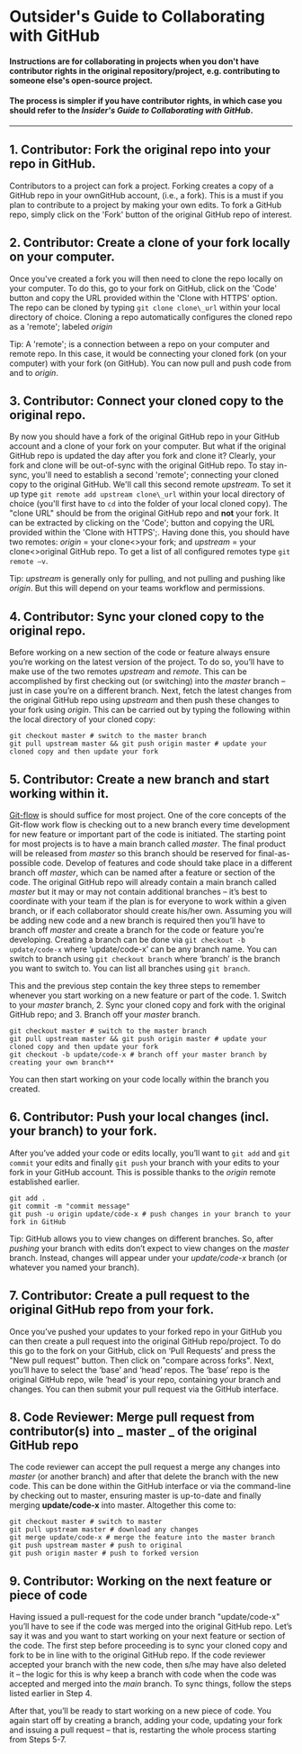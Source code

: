 # **Outsider's Guide to Collaborating with GitHub**

#### Instructions are for collaborating in projects when you **don't** have contributor rights in the original repository/project, e.g. contributing to someone else's open-source project. 

#### The process is simpler if you have contributor rights, in which case you should refer to the *Insider's Guide to Collaborating with GitHub*.

---

## 1. **Contributor: Fork the original repo into your repo in GitHub.**

Contributors to a project can fork a project. Forking creates a copy of a GitHub repo in your ownGitHub account, (i.e., a fork). This is a must if you plan to contribute to a project by making your own edits. To fork a GitHub repo, simply click on the 'Fork' button of the original GitHub repo of interest.

## 2. **Contributor: Create a clone of your fork locally on your computer.**

Once you've created a fork you will then need to clone the repo locally on your computer. To do this, go to your fork on GitHub, click on the 'Code' button and copy the URL provided within the 'Clone with HTTPS' option. The repo can be cloned by typing `git clone clone\_url` within your local directory of choice. Cloning a repo automatically configures the cloned repo as a 'remote'; labeled _origin_

Tip: A 'remote'; is a connection between a repo on your computer and remote repo. In this case, it would be connecting your cloned fork (on your computer) with your fork (on GitHub). You can now pull and push code from and to _origin_.

## 3. **Contributor: Connect your cloned copy to the original repo.**

By now you should have a fork of the original GitHub repo in your GitHub account and a clone of your fork on your computer. But what if the original GitHub repo is updated the day after you fork and clone it? Clearly, your fork and clone will be out-of-sync with the original GitHub repo. To stay in-sync, you'll need to establish a second 'remote'; connecting your cloned copy to the original GitHub. We'll call this second remote _upstream_. To set it up type `git remote add upstream clone\_url` within your local directory of choice (you'll first have to `cd` into the folder of your local cloned copy). The &quot;clone URL&quot; should be from the original GitHub repo and **not** your fork. It can be extracted by clicking on the 'Code'; button and copying the URL provided within the 'Clone with HTTPS';. Having done this, you should have two remotes: _origin_ = your clone<>your fork; and _upstream_ = your clone<>original GitHub repo. To get a list of all configured remotes type `git remote –v`.

Tip: _upstream_ is generally only for pulling, and not pulling and pushing like _origin_. But this will depend on your teams workflow and permissions.

## 4. **Contributor: Sync your cloned copy to the original repo.**

Before working on a new section of the code or feature always ensure you’re working on the latest version of the project. To do so, you’ll have to make use of the two remotes _upstream_ and _remote_. This can be accomplished by first checking out (or switching) into the _master_ branch – just in case you’re on a different branch. Next, fetch the latest changes from the original GitHub repo using _upstream_ and then push these changes to your fork using _origin_. This can be carried out by typing the following within the local directory of your cloned copy:

    git checkout master # switch to the master branch
    git pull upstream master && git push origin master # update your cloned copy and then update your fork

## 5. **Contributor: Create a new branch and start working within it.**

[Git-flow](https://guides.github.com/introduction/flow/) is should suffice for most project. One of the core concepts of the Git-flow work flow is checking out to a new branch every time development for new feature or important part of the code is initiated. The starting point for most projects is to have a main branch called _master_. The final product will be released from _master_ so this branch should be reserved for final-as-possible code. Develop of features and code should take place in a different branch off _master_, which can be named after a feature or section of the code. The original GitHub repo will already contain a main branch called _master_ but it may or may not contain additional branches – it’s best to coordinate with your team if the plan is for everyone to work within a given branch, or if each collaborator should create his/her own. Assuming you will be adding new code and a new branch is required then you’ll have to branch off _master_ and create a branch for the code or feature you’re developing. Creating a branch can be done via `git checkout -b update/code-x` where ‘update/code-x’ can be any branch name. You can switch to branch using `git checkout branch` where ‘branch’ is the branch you want to switch to. You can list all branches using `git branch`.

This and the previous step contain the key three steps to remember whenever you start working on a new feature or part of the code. 1. Switch to your _master_ branch, 2. Sync your cloned copy and fork with the original GitHub repo; and 3. Branch off your _master_ branch.

    git checkout master # switch to the master branch
    git pull upstream master && git push origin master # update your cloned copy and then update your fork
    git checkout -b update/code-x # branch off your master branch by creating your own branch**

You can then start working on your code locally within the branch you created.

## 6. **Contributor: Push your local changes (incl. your branch) to your fork.**

After you’ve added your code or edits locally, you’ll want to `git add` and `git commit` your edits and finally `git push` your branch with your edits to your fork in your GitHub account. This is possible thanks to the _origin_ remote established earlier.

    git add .
    git commit -m "commit message"
    git push -u origin update/code-x # push changes in your branch to your fork in GitHub

Tip: GitHub allows you to view changes on different branches. So, after _pushing_ your branch with edits don’t expect to view changes on the _master_ branch. Instead, changes will appear under your _update/code-x_ branch (or whatever you named your branch).

## 7. **Contributor: Create a pull request to the original GitHub repo from your fork.**

Once you’ve pushed your updates to your forked repo in your GitHub you can then create a pull request into the original GitHub repo/project. To do this go to the fork on your GitHub, click on ‘Pull Requests’ and press the &quot;New pull request&quot; button. Then click on &quot;compare across forks&quot;. Next, you’ll have to select the ‘base’ and ‘head’ repos. The ‘base’ repo is the original GitHub repo, wile ‘head’ is your repo, containing your branch and changes. You can then submit your pull request via the GitHub interface.

## 8. **Code Reviewer: Merge pull request from contributor(s) into** _ **master** _ **of the original GitHub repo**

The code reviewer can accept the pull request a merge any changes into _master_ (or another branch) and after that delete the branch with the new code. This can be done within the GitHub interface or via the command-line by checking out to master, ensuring master is up-to-date and finally merging **update/code-x** into master. Altogether this come to:

    git checkout master # switch to master
    git pull upstream master # download any changes
    git merge update/code-x # merge the feature into the master branch
    git push upstream master # push to original
    git push origin master # push to forked version

## 9. **Contributor: Working on the next feature or piece of code**

Having issued a pull-request for the code under branch "update/code-x" you’ll have to see if the code was merged into the original GitHub repo. Let’s say it was and you want to start working on your next feature or section of the code. The first step before proceeding is to sync your cloned copy and fork to be in line with to the original GitHub repo. If the code reviewer accepted your branch with the new code, then s/he may have also deleted it – the logic for this is why keep a branch with code when the code was accepted and merged into the _main_ branch. To sync things, follow the steps listed earlier in Step 4.

After that, you’ll be ready to start working on a new piece of code. You again start off by creating a branch, adding your code, updating your fork and issuing a pull request – that is, restarting the whole process starting from Steps 5-7.

